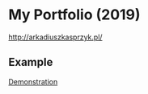 # My Portfolio (2019)

http://arkadiuszkasprzyk.pl/

## Example
[Demonstration](documentation/demo.gif)